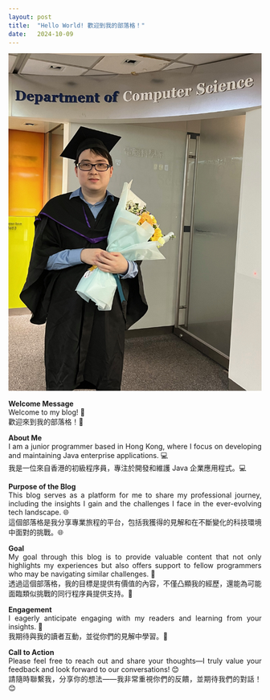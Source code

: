 ```yaml
---
layout: post
title:  "Hello World! 歡迎到我的部落格！"
date:   2024-10-09
---
```


<style>

    img[src*="#001"] {
        border: 1px solid #ddd;
        padding: 5px;
        width: 300px;
        height: 400px;
    }

</style>

![001](/assets/images/001.jpeg#001)


<div style="text-align: justify">

**Welcome Message**  
Welcome to my blog! 🎉  
歡迎來到我的部落格！🎉  

**About Me**  
I am a junior programmer based in Hong Kong, where I focus on developing and maintaining Java enterprise applications. 💻  
我是一位來自香港的初級程序員，專注於開發和維護 Java 企業應用程式。💻  

**Purpose of the Blog**  
This blog serves as a platform for me to share my professional journey, including the insights I gain and the challenges I face in the ever-evolving tech landscape. 🌐  
這個部落格是我分享專業旅程的平台，包括我獲得的見解和在不斷變化的科技環境中面對的挑戰。🌐  

**Goal**  
My goal through this blog is to provide valuable content that not only highlights my experiences but also offers support to fellow programmers who may be navigating similar challenges. 🤝  
透過這個部落格，我的目標是提供有價值的內容，不僅凸顯我的經歷，還能為可能面臨類似挑戰的同行程序員提供支持。🤝  

**Engagement**  
I eagerly anticipate engaging with my readers and learning from your insights. 💬  
我期待與我的讀者互動，並從你們的見解中學習。💬  

**Call to Action**  
Please feel free to reach out and share your thoughts—I truly value your feedback and look forward to our conversations! 😊  
請隨時聯繫我，分享你的想法——我非常重視你們的反饋，並期待我們的對話！😊

</div>